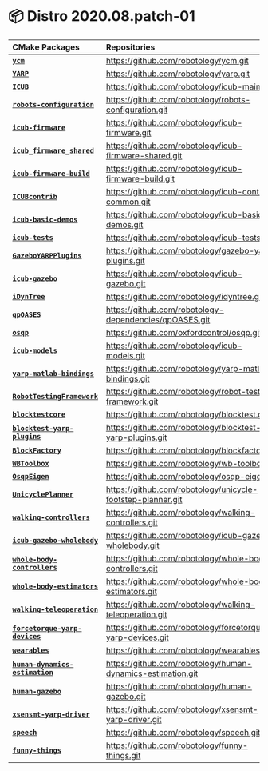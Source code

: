 📦 Distro 2020.08.patch-01
===

| CMake Packages | Repositories | Versions |
| :--- | :--- | :--- |
| [**`ycm`**](https://github.com/robotology/ycm.git) | https://github.com/robotology/ycm.git | `v0.11.4` |
| [**`YARP`**](https://github.com/robotology/yarp.git) | https://github.com/robotology/yarp.git | `v3.4.1` |
| [**`ICUB`**](https://github.com/robotology/icub-main.git) | https://github.com/robotology/icub-main.git | `v1.17.0` |
| [**`robots-configuration`**](https://github.com/robotology/robots-configuration.git) | https://github.com/robotology/robots-configuration.git | `v1.17.0` |
| [**`icub-firmware`**](https://github.com/robotology/icub-firmware.git) | https://github.com/robotology/icub-firmware.git | `v1.17.0` |
| [**`icub_firmware_shared`**](https://github.com/robotology/icub-firmware-shared.git) | https://github.com/robotology/icub-firmware-shared.git | `v1.17.0` |
| [**`icub-firmware-build`**](https://github.com/robotology/icub-firmware-build.git) | https://github.com/robotology/icub-firmware-build.git | `v1.17.0` |
| [**`ICUBcontrib`**](https://github.com/robotology/icub-contrib-common.git) | https://github.com/robotology/icub-contrib-common.git | `v1.17.0` |
| [**`icub-basic-demos`**](https://github.com/robotology/icub-basic-demos.git) | https://github.com/robotology/icub-basic-demos.git | `v1.17.0` |
| [**`icub-tests`**](https://github.com/robotology/icub-tests.git) | https://github.com/robotology/icub-tests.git | `v1.17.0` |
| [**`GazeboYARPPlugins`**](https://github.com/robotology/gazebo-yarp-plugins.git) | https://github.com/robotology/gazebo-yarp-plugins.git | `v3.5.1` |
| [**`icub-gazebo`**](https://github.com/robotology/icub-gazebo.git) | https://github.com/robotology/icub-gazebo.git | `v1.17.0` |
| [**`iDynTree`**](https://github.com/robotology/idyntree.git) | https://github.com/robotology/idyntree.git | `v1.1.0` |
| [**`qpOASES`**](https://github.com/robotology-dependencies/qpOASES.git) | https://github.com/robotology-dependencies/qpOASES.git | `v3.2.0.1` |
| [**`osqp`**](https://github.com/oxfordcontrol/osqp.git) | https://github.com/oxfordcontrol/osqp.git | `v0.6.0` |
| [**`icub-models`**](https://github.com/robotology/icub-models.git) | https://github.com/robotology/icub-models.git | `v1.17.1` |
| [**`yarp-matlab-bindings`**](https://github.com/robotology/yarp-matlab-bindings.git) | https://github.com/robotology/yarp-matlab-bindings.git | `v3.4.0` |
| [**`RobotTestingFramework`**](https://github.com/robotology/robot-testing-framework.git) | https://github.com/robotology/robot-testing-framework.git | `v2.0.1` |
| [**`blocktestcore`**](https://github.com/robotology/blocktest.git) | https://github.com/robotology/blocktest.git | `v2.3.0` |
| [**`blocktest-yarp-plugins`**](https://github.com/robotology/blocktest-yarp-plugins.git) | https://github.com/robotology/blocktest-yarp-plugins.git | `v1.1.0` |
| [**`BlockFactory`**](https://github.com/robotology/blockfactory.git) | https://github.com/robotology/blockfactory.git | `v0.8.1` |
| [**`WBToolbox`**](https://github.com/robotology/wb-toolbox.git) | https://github.com/robotology/wb-toolbox.git | `v5.1` |
| [**`OsqpEigen`**](https://github.com/robotology/osqp-eigen.git) | https://github.com/robotology/osqp-eigen.git | `v0.5.2` |
| [**`UnicyclePlanner`**](https://github.com/robotology/unicycle-footstep-planner.git) | https://github.com/robotology/unicycle-footstep-planner.git | `v0.2.0` |
| [**`walking-controllers`**](https://github.com/robotology/walking-controllers.git) | https://github.com/robotology/walking-controllers.git | `v0.2.1` |
| [**`icub-gazebo-wholebody`**](https://github.com/robotology/icub-gazebo-wholebody.git) | https://github.com/robotology/icub-gazebo-wholebody.git | `v0.1.0` |
| [**`whole-body-controllers`**](https://github.com/robotology/whole-body-controllers.git) | https://github.com/robotology/whole-body-controllers.git | `v2.0` |
| [**`whole-body-estimators`**](https://github.com/robotology/whole-body-estimators.git) | https://github.com/robotology/whole-body-estimators.git | `v0.2.1` |
| [**`walking-teleoperation`**](https://github.com/robotology/walking-teleoperation.git) | https://github.com/robotology/walking-teleoperation.git | `v0.2.0` |
| [**`forcetorque-yarp-devices`**](https://github.com/robotology/forcetorque-yarp-devices.git) | https://github.com/robotology/forcetorque-yarp-devices.git | `v0.2.0` |
| [**`wearables`**](https://github.com/robotology/wearables.git) | https://github.com/robotology/wearables.git | `v1.0.0` |
| [**`human-dynamics-estimation`**](https://github.com/robotology/human-dynamics-estimation.git) | https://github.com/robotology/human-dynamics-estimation.git | `v2.1.0` |
| [**`human-gazebo`**](https://github.com/robotology/human-gazebo.git) | https://github.com/robotology/human-gazebo.git | `v1.0` |
| [**`xsensmt-yarp-driver`**](https://github.com/robotology/xsensmt-yarp-driver.git) | https://github.com/robotology/xsensmt-yarp-driver.git | `v0.1.0` |
| [**`speech`**](https://github.com/robotology/speech.git) | https://github.com/robotology/speech.git | `v1.0.0` |
| [**`funny-things`**](https://github.com/robotology/funny-things.git) | https://github.com/robotology/funny-things.git | `v1.0.0` |
